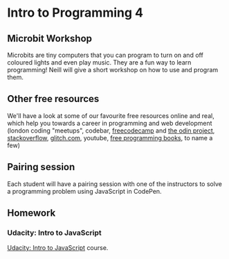 # Intro to Programming 4

## Microbit Workshop

Microbits are tiny computers that you can program to turn on and off coloured lights and even play music. They are a fun way to learn programming! Neill will give a short workshop on how to use and program them.

## Other free resources

We'll have a look at some of our favourite free resources online and real, which help you towards a career in programming and web development
(london coding "meetups", codebar, [freecodecamp](https://www.freecodecamp.org/) and [the odin project](https://www.theodinproject.com/), [stackoverflow](https://stackoverflow.com/), [glitch.com](https://glitch.com/), youtube, [free programming books](https://github.com/EbookFoundation/free-programming-books/blob/master/free-programming-books.md#javascript), to name a few)

## Pairing session

Each student will have a pairing session with one of the instructors to solve a programming problem using JavaScript in CodePen.

## Homework

### Udacity: Intro to JavaScript

[Udacity: Intro to JavaScript](https://classroom.udacity.com/courses/ud803) course.
